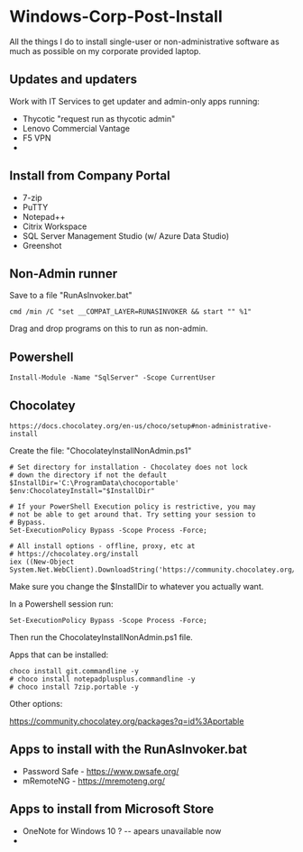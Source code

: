 # Windows-Corp-Post-Install

All the things I do to install single-user or non-administrative software as much as possible on my corporate provided laptop.

## Updates and updaters

Work with IT Services to get updater and admin-only apps running:

* Thycotic "request run as thycotic admin"
* Lenovo Commercial Vantage
* F5 VPN
* 

## Install from Company Portal

* 7-zip
* PuTTY
* Notepad++
* Citrix Workspace
* SQL Server Management Studio (w/ Azure Data Studio)
* Greenshot

## Non-Admin runner

Save to a file "RunAsInvoker.bat"

    cmd /min /C "set __COMPAT_LAYER=RUNASINVOKER && start "" %1"

Drag and drop programs on this to run as non-admin.

## Powershell

    Install-Module -Name "SqlServer" -Scope CurrentUser 

## Chocolatey

    https://docs.chocolatey.org/en-us/choco/setup#non-administrative-install

Create the file:  "ChocolateyInstallNonAdmin.ps1"

    # Set directory for installation - Chocolatey does not lock
    # down the directory if not the default
    $InstallDir='C:\ProgramData\chocoportable'
    $env:ChocolateyInstall="$InstallDir"
    
    # If your PowerShell Execution policy is restrictive, you may
    # not be able to get around that. Try setting your session to
    # Bypass.
    Set-ExecutionPolicy Bypass -Scope Process -Force;
    
    # All install options - offline, proxy, etc at
    # https://chocolatey.org/install
    iex ((New-Object System.Net.WebClient).DownloadString('https://community.chocolatey.org/install.ps1'))

Make sure you change the $InstallDir to whatever you actually want.

In a Powershell session run:

    Set-ExecutionPolicy Bypass -Scope Process -Force;

Then run the ChocolateyInstallNonAdmin.ps1 file.

Apps that can be installed:

    choco install git.commandline -y
    # choco install notepadplusplus.commandline -y
    # choco install 7zip.portable -y

Other options:

https://community.chocolatey.org/packages?q=id%3Aportable

## Apps to install with the RunAsInvoker.bat

* Password Safe - https://www.pwsafe.org/
* mRemoteNG - https://mremoteng.org/

## Apps to install from Microsoft Store

* OneNote for Windows 10 ? -- apears unavailable now
* 
